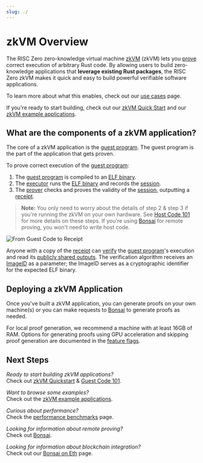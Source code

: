 ```yaml
---
slug: ./
---
```


# zkVM Overview

The RISC Zero zero-knowledge virtual machine [zkVM] (zkVM) lets you [prove]
correct execution of arbitrary Rust code. By allowing users to build
zero-knowledge applications that **leverage existing Rust packages**, the RISC
Zero zkVM makes it quick and easy to build powerful verifiable software
applications.

To learn more about what this enables, check out our [use cases] page.

If you're ready to start building, check out our [zkVM Quick Start][quickstart]
and our [zkVM example applications][examples].

## What are the components of a zkVM application?

The core of a zkVM application is the [guest program].
The guest program is the part of the application that gets proven.

To prove correct execution of the [guest program]:

1. The [guest program] is compiled to an [ELF binary]. <br/>
2. The [executor] runs the [ELF binary] and records the [session].
3. The [prover] checks and proves the validity of the [session], outputting a
   [receipt].

> **Note:** You only need to worry about the details of step 2 & step 3 if
> you're running the zkVM on your own hardware. See [Host Code 101][host program] for more details on these steps. If you're using [Bonsai] for remote
> proving, you won't need to write host code.

![From Guest Code to Receipt](/diagrams/from-rust-to-receipt.png)

Anyone with a copy of the [receipt] can [verify] the [guest program]'s execution
and read its [publicly shared outputs][journal]. The verification algorithm
receives an [ImageID] as a parameter; the ImageID serves as a cryptographic
identifier for the expected ELF binary.

## Deploying a zkVM Application

Once you've built a zkVM application, you can generate proofs on your own
machine(s) or you can make requests to [Bonsai] to generate proofs as needed.

For local proof generation, we recommend a machine with at least 16GB of RAM.
Options for generating proofs using GPU acceleration and skipping proof
generation are documented in the [feature flags].

## Next Steps

_Ready to start building zkVM applications?_ <br/>
Check out [zkVM Quickstart][quickstart] & [Guest Code 101][guest program].

_Want to browse some examples?_ <br/>
Check out the [zkVM example applications][examples].

_Curious about performance?_ <br/>
Check the [performance benchmarks][benchmarks] page.

_Looking for information about remote proving?_ <br/>
Check out [Bonsai].

_Looking for information about blockchain integration?_ <br/>
Check out our [Bonsai on Eth] page.

[alloy]: https://github.com/alloy-rs

[benchmarks]: ./benchmarks.md

[Bonsai]: ../generating-proofs/remote-proving.md

[Bonsai on Eth]: ../blockchain-integration/bonsai-on-eth.md

[cargo]: https://doc.rust-lang.org/cargo/index.html

[chess]: https://github.com/risc0/risc0/tree/main/examples/chess#zk-checkmate

[continuations]: https://www.risczero.com/news/continuations

[ethers]: https://github.com/ethers-io/ethers.js

[examples]: ./examples.md

[imageID]: /terminology#image-id

[receipt]: ./receipts.md

[ELF binary]: /terminology#elf-binary

[execution trace]: /terminology#execution-trace

[executor]: /terminology#executor

[feature flags]: https://github.com/risc0/risc0#feature-flags

[guest program]: ./guest-code-101.md

[host]: /terminology#host-program

[host program]: ./host-code-101.md

[journal]: /terminology#journal

[json]: https://github.com/risc0/risc0/tree/main/examples/json

[prove]: /terminology#validity-proof

[proofs]: /terminology#validity-proof

[prover]: /terminology#prover

[quickstart]: ./quickstart.md

[revm]: https://github.com/bluealloy/revm

[segments]: /terminology#segment

[session]: /terminology#session

[use cases]: ../use-cases.md

[verify]: /terminology#verify

[waldo]: https://www.risczero.com/news/waldo

[zeth]: https://risczero.com/news/zeth-release

[zkVM]: /terminology#zero-knowledge-virtual-machine-zkvm
